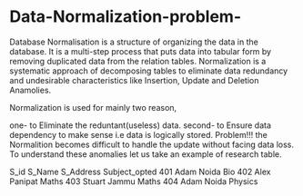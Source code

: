 # Data-Normalization-problem-

Database Normalisation is a structure of organizing the data in the database.
It is a multi-step process that puts data into tabular form by removing duplicated data from the relation tables.
Normalization is a systematic approach of decomposing tables to eliminate data redundancy and undesirable characteristics like Insertion, 
Update and Deletion Anamolies.

Normalization is used for mainly two reason,

one- to Eliminate the reduntant(useless) data.
second- to Ensure data dependency to make sense i.e data is logically stored.
 Problem!!!
 the Normalition becomes difficult to handle the update without facing data loss. 
 To understand these anomalies let us take an example of research table. 
 
S_id	S_Name	S_Address	Subject_opted
401	   Adam   	Noida	      Bio
402	    Alex	   Panipat	  Maths
403	   Stuart   	Jammu	    Maths
404	     Adam	     Noida   	Physics
